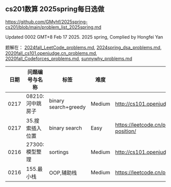 ## cs201数算 2025spring每日选做

https://github.com/GMyhf/2025spring-cs201/blob/main/problem_list_2025spring.md

Updated 0002 GMT+8 Feb 17 2025.
2025 spring, Complied by Hongfei Yan

题解在：
[2024fall_LeetCode_problems.md](https://github.com/GMyhf/2024fall-cs101/blob/main/2024fall_LeetCode_problems.md),
[2024spring_dsa_problems.md](https://github.com/GMyhf/2024spring-cs201/blob/main/2024spring_dsa_problems.md),
[2020fall_cs101.openjudge.cn_problems.md](https://github.com/GMyhf/2020fall-cs101/blob/main/2020fall_cs101.openjudge.cn_problems.md),
[2020fall_Codeforces_problems.md](https://github.com/GMyhf/2020fall-cs101/blob/main/2020fall_Codeforces_problems.md),
[sunnywhy_problems.md](https://github.com/GMyhf/2024spring-cs201/blob/main/sunnywhy_problems.md)

<!--
|      |      | -    | -    |      |
!-->



| 日期 | 问题编号与名称    | 标签                 | 难度  | 链接                                                 |
| ---- | ----------------- | -------------------- | ------ | ---------------------------------------------------- |
| 0217 | 08210: 河中跳房子 | binary search+greedy | Medium | http://cs101.openjudge.cn/practice/08210             |
| 0217 | 35.搜索插入位置   | binary search        | Easy   | https://leetcode.cn/problems/search-insert-position/ |
| 0216 | 27300:模型整理    | sortings             | Medium | http://cs101.openjudge.cn/2025sp_routine/27300/            |
| 0216 | 155.最小栈        | OOP,辅助栈           | Medium | https://leetcode.cn/problems/min-stack/              |




